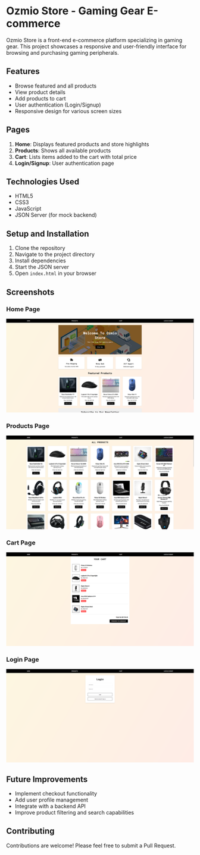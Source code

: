 # Ozmio Store - Gaming Gear E-commerce

Ozmio Store is a front-end e-commerce platform specializing in gaming gear. This project showcases a responsive and user-friendly interface for browsing and purchasing gaming peripherals.

## Features

- Browse featured and all products
- View product details
- Add products to cart
- User authentication (Login/Signup)
- Responsive design for various screen sizes

## Pages

1. **Home**: Displays featured products and store highlights
2. **Products**: Shows all available products
3. **Cart**: Lists items added to the cart with total price
4. **Login/Signup**: User authentication page

## Technologies Used

- HTML5
- CSS3
- JavaScript
- JSON Server (for mock backend)

## Setup and Installation

1. Clone the repository
2. Navigate to the project directory
3. Install dependencies 
4. Start the JSON server
5. Open `index.html` in your browser

## Screenshots

### Home Page
![Home Page](/my-ecommerce-app/screenshots/HomePage.png)

### Products Page
![Products Page](/my-ecommerce-app/screenshots/AllProductsPage.png)

### Cart Page
![Cart Page](/my-ecommerce-app/screenshots/CartPage.png)

### Login Page
![Login Page](/my-ecommerce-app/screenshots/Login-SignupPage.png)

## Future Improvements

- Implement checkout functionality
- Add user profile management
- Integrate with a backend API
- Improve product filtering and search capabilities

## Contributing

Contributions are welcome! Please feel free to submit a Pull Request.
